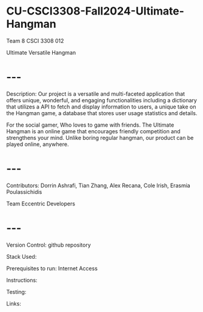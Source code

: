 # CU-CSCI3308-Fall2024-Ultimate-Hangman
Team 8 CSCI 3308 012

Ultimate Versatile Hangman

# --- #

Description: Our project is a versatile and multi-faceted application that offers unique, wonderful, and engaging functionalities including a dictionary that utilizes a API to fetch and display information to users, a unique take on the Hangman game, a database that stores user usage statistics and details.

For the social gamer, Who loves to game with friends. The Ultimate Hangman is an online game that encourages friendly competition and strengthens your mind. Unlike boring regular hangman, our product can be played online, anywhere.

# --- #

Contributors: Dorrin Ashrafi, Tian Zhang, Alex Recana, Cole Irish, Erasmia Poulassichidis

Team Eccentric Developers

# --- #

Version Control: github repository

Stack Used: 

Prerequisites to run: Internet Access

Instructions:

Testing:

Links: